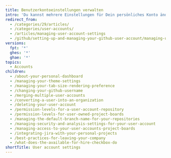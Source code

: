 ```yaml
---
title: Benutzerkontoeinstellungen verwalten
intro: 'Du kannst mehrere Einstellungen für Dein persönliches Konto ändern. Dazu gehört auch, dass Du Deinen Benutzernamen ändern und Dein Konto löschen kannst.'
redirect_from:
  - /categories/29/articles/
  - /categories/user-accounts/
  - /articles/managing-user-account-settings
  - /github/setting-up-and-managing-your-github-user-account/managing-user-account-settings
versions:
  fpt: '*'
  ghes: '*'
  ghae: '*'
topics:
  - Accounts
children:
  - /about-your-personal-dashboard
  - /managing-your-theme-settings
  - /managing-your-tab-size-rendering-preference
  - /changing-your-github-username
  - /merging-multiple-user-accounts
  - /converting-a-user-into-an-organization
  - /deleting-your-user-account
  - /permission-levels-for-a-user-account-repository
  - /permission-levels-for-user-owned-project-boards
  - /managing-the-default-branch-name-for-your-repositories
  - /managing-security-and-analysis-settings-for-your-user-account
  - /managing-access-to-your-user-accounts-project-boards
  - /integrating-jira-with-your-personal-projects
  - /best-practices-for-leaving-your-company
  - /what-does-the-available-for-hire-checkbox-do
shortTitle: User account settings
---
```


